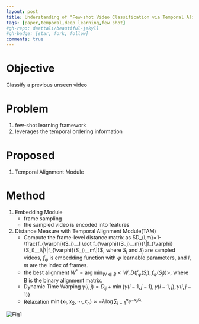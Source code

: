 ```yaml
---
layout: post
title: Understanding of "Few-shot Video Classification via Temporal Alignment"
tags: [paper,temporal,deep learning,few shot]
#gh-repo: daattali/beautiful-jekyll
#gh-badge: [star, fork, follow]
comments: true
---
```

# Objective
Classify a previous unseen video

# Problem
1. few-shot learning framework
2. leverages the temporal ordering information

# Proposed
1. Temporal Alignment Module

# Method
1. Embedding Module
    - frame sampling
    - the sampled video is encoded into features
2. Distance Measure with Temporal Alignment Module(TAM)
    - Compute the frame-level distance matrix as $D_{l,m}=1-\frac{f_{\varphi}(S_i)__l \dot f_{\varphi}(S_j)__m}{\|f_{\varphi}(S_i)__l\|\|f_{\varphi}(S_j)__m\|}$, where $S_i$ and $S_j$ are sampled videos, $f_{\varphi}$ is embedding function with $\varphi$ learnable parameters, and $l,m$ are the index of frames.
    - the best alignment $W^*=\arg\min\nolimits_{W\in B}<W,D(f_{\varphi}(S_i),f_{\varphi}(S_j))>$, where B is the binary alignment matrix.
    - Dynamic Time Warping $\gamma(i,j)=D_{ij}+\min\{\gamma(i-1,j-1),\gamma(i-1,j),\gamma(i,j-1)\}$
    - Relaxation $\min(x_1,x_2,\cdots,x_n)\approx-\lambda\log\sum\nolimits_{i=1}^n e^{-x_i/\lambda}$

![Fig1](https://github.com/Issory/issory.github.io/blob/master/img/2019-07-11-PaperReading-01-Few-Shot-Temporal-Alignement/Fig1.png?raw=true)

